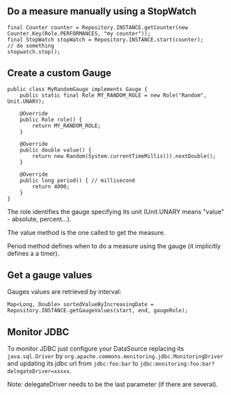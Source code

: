 <!---
Licensed to the Apache Software Foundation (ASF) under one
or more contributor license agreements.  See the NOTICE file
distributed with this work for additional information
regarding copyright ownership.  The ASF licenses this file
to you under the Apache License, Version 2.0 (the
"License"); you may not use this file except in compliance
with the License.  You may obtain a copy of the License at

  http://www.apache.org/licenses/LICENSE-2.0

Unless required by applicable law or agreed to in writing,
software distributed under the License is distributed on an
"AS IS" BASIS, WITHOUT WARRANTIES OR CONDITIONS OF ANY
KIND, either express or implied.  See the License for the
specific language governing permissions and limitations
under the License.
-->
## Do a measure manually using a StopWatch

    final Counter counter = Repository.INSTANCE.getCounter(new Counter.Key(Role.PERFORMANCES, "my counter"));
    final StopWatch stopWatch = Repository.INSTANCE.start(counter);
    // do something
    stopwatch.stop();

## Create a custom Gauge

    public class MyRandomGauge implements Gauge {
        public static final Role MY_RANDOM_ROLE = new Role("Random", Unit.UNARY);

        @Override
        public Role role() {
            return MY_RANDOM_ROLE;
        }

        @Override
        public double value() {
            return new Random(System.currentTimeMillis()).nextDouble();
        }

        @Override
        public long period() { // millisecond
            return 4000;
        }
    }

The role identifies the gauge specifying its unit (Unit.UNARY means "value" - absolute, percent...).

The value method is the one called to get the measure.

Period method defines when to do a measure using the gauge (it implicitly defines a a timer).

## Get a gauge values

Gauges values are retrieved by interval:

    Map<Long, Double> sortedValueByIncreasingDate = Repository.INSTANCE.getGaugeValues(start, end, gaugeRole);

## Monitor JDBC

To monitor JDBC just configure your DataSource replacing its `java.sql.Driver` by `org.apache.commons.monitoring.jdbc.MonitoringDriver`
and updating its jdbc url from `jdbc:foo:bar` to `jdbc:monitoring:foo:bar?delegateDriver=xxxxx`.

Note: delegateDriver needs to be the last parameter (if there are several).
